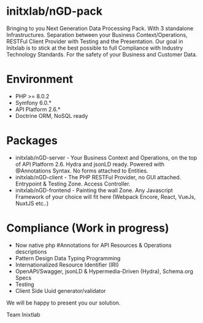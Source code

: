 
# initxlab/nGD-pack
Bringing to you Next Generation Data Processing Pack. With 3 standalone Infrastructures. Separation between your Business Context/Operations, RESTFul Client Provider with Testing and the Presentation. Our goal in Initxlab is to stick at the best possible to full Compliance with Industry Technology Standards. For the safety of your Business and Customer Data.

# Environment
- PHP >= 8.0.2
- Symfony 6.0.*
- API Platform 2.6.*
- Doctrine ORM, NoSQL ready

# Packages
- initxlab/nGD-server - Your Business Context and Operations, on the top of API Platform 2.6. Hydra and jsonLD ready. Powered with @Annotations Syntax. No forms attached to Entities.
- initxlab/nGD-client - The PHP RESTFul Provider, no GUI attached. Entrypoint & Testing Zone. Access Controller.
- initxlab/nGD-frontend - Painting the wall Zone. Any Javascript Framework of your choice will fit here (Webpack Encore, React, VueJs, NuxtJS etc..)

# Compliance (Work in progress)
- Now native php #Annotations for API Resources & Operations descriptions
- Pattern Design Data Typing Programming
- Internationalized Resource Identifier (IRI)
- OpenAPI/Swagger, jsonLD & Hypermedia-Driven (Hydra), Schema.org Specs
- Testing
- Client Side Uuid generator/validator

We will be happy to present you our solution.

Team Inixtlab
